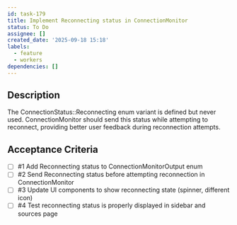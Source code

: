 ```yaml
---
id: task-179
title: Implement Reconnecting status in ConnectionMonitor
status: To Do
assignee: []
created_date: '2025-09-18 15:18'
labels:
  - feature
  - workers
dependencies: []
---
```


## Description

The ConnectionStatus::Reconnecting enum variant is defined but never used. ConnectionMonitor should send this status while attempting to reconnect, providing better user feedback during reconnection attempts.

## Acceptance Criteria
<!-- AC:BEGIN -->
- [ ] #1 Add Reconnecting status to ConnectionMonitorOutput enum
- [ ] #2 Send Reconnecting status before attempting reconnection in ConnectionMonitor
- [ ] #3 Update UI components to show reconnecting state (spinner, different icon)
- [ ] #4 Test reconnecting status is properly displayed in sidebar and sources page
<!-- AC:END -->
